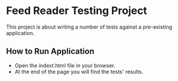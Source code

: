 # Feed Reader Testing Project
This project is about writing a number of tests against a pre-existing application.
## How to Run Application
- Open the indext.html file in your browser.
- At the end of the page you will find the tests' results.


